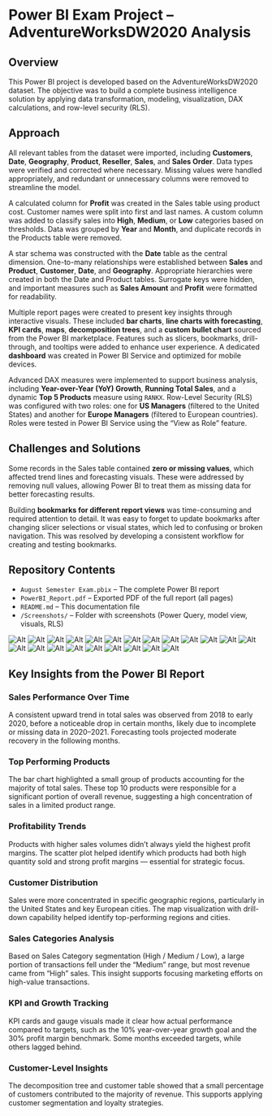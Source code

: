 # Power BI Exam Project – AdventureWorksDW2020 Analysis

## Overview

This Power BI project is developed based on the AdventureWorksDW2020 dataset. The objective was to build a complete business intelligence solution by applying data transformation, modeling, visualization, DAX calculations, and row-level security (RLS). 

## Approach

All relevant tables from the dataset were imported, including **Customers**, **Date**, **Geography**, **Product**, **Reseller**, **Sales**, and **Sales Order**. Data types were verified and corrected where necessary. Missing values were handled appropriately, and redundant or unnecessary columns were removed to streamline the model.

A calculated column for **Profit** was created in the Sales table using product cost. Customer names were split into first and last names. A custom column was added to classify sales into **High**, **Medium**, or **Low** categories based on thresholds. Data was grouped by **Year** and **Month**, and duplicate records in the Products table were removed.

A star schema was constructed with the **Date** table as the central dimension. One-to-many relationships were established between **Sales** and **Product**, **Customer**, **Date**, and **Geography**. Appropriate hierarchies were created in both the Date and Product tables. Surrogate keys were hidden, and important measures such as **Sales Amount** and **Profit** were formatted for readability.

Multiple report pages were created to present key insights through interactive visuals. These included **bar charts**, **line charts with forecasting**, **KPI cards**, **maps**, **decomposition trees**, and a **custom bullet chart** sourced from the Power BI marketplace. Features such as slicers, bookmarks, drill-through, and tooltips were added to enhance user experience. A dedicated **dashboard** was created in Power BI Service and optimized for mobile devices.

Advanced DAX measures were implemented to support business analysis, including **Year-over-Year (YoY) Growth**, **Running Total Sales**, and a dynamic **Top 5 Products** measure using `RANKX`. Row-Level Security (RLS) was configured with two roles: one for **US Managers** (filtered to the United States) and another for **Europe Managers** (filtered to European countries). Roles were tested in Power BI Service using the “View as Role” feature.

## Challenges and Solutions

Some records in the Sales table contained **zero or missing values**, which affected trend lines and forecasting visuals. These were addressed by removing null values, allowing Power BI to treat them as missing data for better forecasting results.

Building **bookmarks for different report views** was time-consuming and required attention to detail. It was easy to forget to update bookmarks after changing slicer selections or visual states, which led to confusing or broken navigation. This was resolved by developing a consistent workflow for creating and testing bookmarks.


## Repository Contents

- `August Semester Exam.pbix` – The complete Power BI report  
- `PowerBI_Report.pdf` – Exported PDF of the full report (all pages)  
- `README.md` – This documentation file  
- `/Screenshots/` – Folder with screenshots (Power Query, model view, visuals, RLS)  


![Alt](Screenshots/Screenshot%20%28114%29.png)
![Alt](Screenshots/screenshot%20%28115%29.png)
![Alt](Screenshots/screenshot%20%28116%29.png)
![Alt](Screenshots/screenshot%20%28117%29.png)
![Alt](Screenshots/screenshot%20%28118%29.png)
![Alt](Screenshots/screenshot%20%28119%29.png)
![Alt](Screenshots/screenshot%20%28121%29.png)
![Alt](Screenshots/screenshot%20%28123%29.png)
![Alt](Screenshots/screenshot%20%28124%29.png)
![Alt](Screenshots/screenshot%20%28108%29.png)
![Alt](Screenshots/screenshot%20%2895%29.png)
![Alt](Screenshots/screenshot%20%2896%29.png)
![Alt](Screenshots/screenshot%20%2897%29.png)
![Alt](Screenshots/screenshot%20%2898%29.png)
![Alt](Screenshots/screenshot%20%28100%29.png)
![Alt](Screenshots/screenshot%20%28101%29.png)
![Alt](Screenshots/screenshot%20%28102%29.png)
![Alt](Screenshots/screenshot%20%28103%29.png)
![Alt](Screenshots/screenshot%20%28104%29.png)
![Alt](Screenshots/screenshot%20%28105%29.png)
![Alt](Screenshots/screenshot%20%2892%29.png)
![Alt](Screenshots/screenshot%20%2894%29.png)



## Key Insights from the Power BI Report

### Sales Performance Over Time
A consistent upward trend in total sales was observed from 2018 to early 2020, before a noticeable drop in certain months, likely due to incomplete or missing data in 2020–2021. Forecasting tools projected moderate recovery in the following months.

### Top Performing Products
The bar chart highlighted a small group of products accounting for the majority of total sales. These top 10 products were responsible for a significant portion of overall revenue, suggesting a high concentration of sales in a limited product range.

### Profitability Trends
Products with higher sales volumes didn’t always yield the highest profit margins. The scatter plot helped identify which products had both high quantity sold and strong profit margins — essential for strategic focus.

### Customer Distribution
Sales were more concentrated in specific geographic regions, particularly in the United States and key European cities. The map visualization with drill-down capability helped identify top-performing regions and cities.

### Sales Categories Analysis
Based on Sales Category segmentation (High / Medium / Low), a large portion of transactions fell under the “Medium” range, but most revenue came from “High” sales. This insight supports focusing marketing efforts on high-value transactions.

### KPI and Growth Tracking
KPI cards and gauge visuals made it clear how actual performance compared to targets, such as the 10% year-over-year growth goal and the 30% profit margin benchmark. Some months exceeded targets, while others lagged behind.

### Customer-Level Insights
The decomposition tree and customer table showed that a small percentage of customers contributed to the majority of revenue. This supports applying customer segmentation and loyalty strategies.

